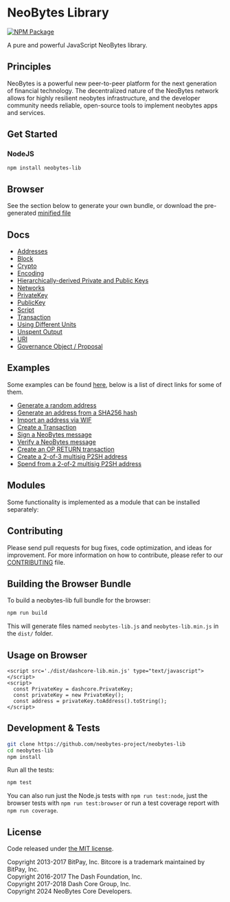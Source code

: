 NeoBytes Library
=======

[![NPM Package](https://img.shields.io/npm/v/neobytes-lib.svg?style=flat-square)](https://www.npmjs.org/package/neobytes-lib)

A pure and powerful JavaScript NeoBytes library.

## Principles

NeoBytes is a powerful new peer-to-peer platform for the next generation of financial technology. The decentralized nature of the NeoBytes network allows for highly resilient neobytes infrastructure, and the developer community needs reliable, open-source tools to implement neobytes apps and services.

## Get Started
### NodeJS
```
npm install neobytes-lib
```

## Browser

See the section below to generate your own bundle, or download the pre-generated [minified file](dist/neobytes-lib.min.js)


## Docs

* [Addresses](docs/address.md)
* [Block](docs/block.md)
* [Crypto](docs/crypto.md)
* [Encoding](docs/encoding.md)
* [Hierarchically-derived Private and Public Keys](docs/hierarchical.md)
* [Networks](docs/networks.md)
* [PrivateKey](docs/privatekey.md)
* [PublicKey](docs/publickey.md)
* [Script](docs/script.md)
* [Transaction](docs/transaction.md)
* [Using Different Units](docs/unit.md)
* [Unspent Output](docs/unspentoutput.md)
* [URI](docs/uri.md)
* [Governance Object / Proposal](docs/govobject/govobject.md)

## Examples

Some examples can be found [here](docs/examples.md), below is a list of direct links for some of them.


* [Generate a random address](docs/examples.md#generate-a-random-address)
* [Generate an address from a SHA256 hash](docs/examples.md#generate-a-address-from-a-sha256-hash)
* [Import an address via WIF](docs/examples.md#import-an-address-via-wif)
* [Create a Transaction](docs/examples.md#create-a-transaction)
* [Sign a NeoBytes message](docs/examples.md#sign-a-bitcoin-message)
* [Verify a NeoBytes message](docs/examples.md#verify-a-bitcoin-message)
* [Create an OP RETURN transaction](docs/examples.md#create-an-op-return-transaction)
* [Create a 2-of-3 multisig P2SH address](docs/examples.md#create-a-2-of-3-multisig-p2sh-address)
* [Spend from a 2-of-2 multisig P2SH address](docs/examples.md#spend-from-a-2-of-2-multisig-p2sh-address)

## Modules

Some functionality is implemented as a module that can be installed separately:


## Contributing

Please send pull requests for bug fixes, code optimization, and ideas for improvement. For more information on how to contribute, please refer to our [CONTRIBUTING](https://github.com/neobytes-project/neobytes-lib/blob/master/CONTRIBUTING.md) file.

## Building the Browser Bundle

To build a neobytes-lib full bundle for the browser:

```sh
npm run build
```

This will generate files named `neobytes-lib.js` and `neobytes-lib.min.js` in the `dist/` folder.

## Usage on Browser

```
<script src='./dist/dashcore-lib.min.js' type="text/javascript"></script>
<script>
  const PrivateKey = dashcore.PrivateKey;
  const privateKey = new PrivateKey();
  const address = privateKey.toAddress().toString();
</script>
```

## Development & Tests

```sh
git clone https://github.com/neobytes-project/neobytes-lib
cd neobytes-lib
npm install
```

Run all the tests:

```sh
npm test
```

You can also run just the Node.js tests with `npm run test:node`, just the browser tests with `npm run test:browser`
or run a test coverage report with `npm run coverage`.

## License

Code released under [the MIT license](LICENSE).

Copyright 2013-2017 BitPay, Inc. Bitcore is a trademark maintained by BitPay, Inc.  
Copyright 2016-2017 The Dash Foundation, Inc.  
Copyright 2017-2018 Dash Core Group, Inc.  
Copyright 2024 NeoBytes Core Developers.  